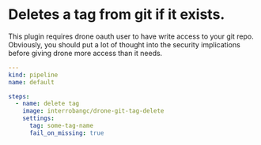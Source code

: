 # Deletes a tag from git if it exists.

This plugin requires drone oauth user to have write access to your git repo. Obviously, you should put a lot of thought into the security implications before giving drone more access than it needs.

```yaml
---
kind: pipeline
name: default

steps:
  - name: delete tag
    image: interrobangc/drone-git-tag-delete
    settings:
      tag: some-tag-name
      fail_on_missing: true
```